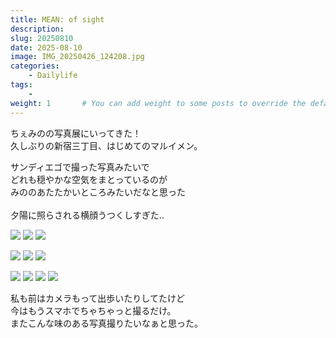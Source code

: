 ```yaml
---
title: MEAN: of sight
description: 
slug: 20250810
date: 2025-08-10
image: IMG_20250426_124208.jpg
categories:
    - Dailylife
tags:
    - 
weight: 1       # You can add weight to some posts to override the default sorting (date descending)
---
```


ちぇみのの写真展にいってきた！<br>
久しぶりの新宿三丁目、はじめてのマルイメン。<br>

サンディエゴで撮った写真みたいで<br>
どれも穏やかな空気をまとっているのが<br>
みののあたたかいところみたいだなと思った<br>
<br>
夕陽に照らされる横顔うつくしすぎた‥<br>

<!-- gallery start -->
![](IMG_20250426_135912.jpg)
![](IMG_20250429_123652.jpg)
![](IMG_20250429_213841.jpg)

![](IMG_20250504_141654.jpg)
![](IMG_20250504_141907.jpg)
![](IMG_20250504_142408.jpg)

![](IMG_20250504_142428.jpg)
![](IMG_20250504_142433.jpg)
![](IMG_20250504_123838.jpg)
![](IMG_20250504_161830.jpg)
<!-- gallery end -->

私も前はカメラもって出歩いたりしてたけど<br>
今はもうスマホでちゃちゃっと撮るだけ。<br>
またこんな味のある写真撮りたいなぁと思った。
